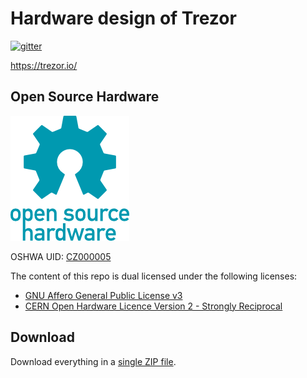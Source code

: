 # Hardware design of Trezor

[![gitter](https://badges.gitter.im/trezor/community.svg)](https://gitter.im/trezor/community)

https://trezor.io/

## Open Source Hardware

[![oshw](oshw-logo.png)](https://certification.oshwa.org/cz000005.html)

OSHWA UID: [CZ000005](https://certification.oshwa.org/cz000005.html)

The content of this repo is dual licensed under the following licenses:
* [GNU Affero General Public License v3](COPYING)
* [CERN Open Hardware Licence Version 2 - Strongly Reciprocal](LICENSE)

## Download

Download everything in a [single ZIP file](https://github.com/trezor/trezor-hardware/archive/master.zip).

